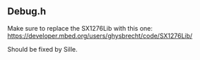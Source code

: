 ## Debug.h

Make sure to replace the SX1276Lib with this one:
https://developer.mbed.org/users/ghysbrecht/code/SX1276Lib/

Should be fixed by Sille.
